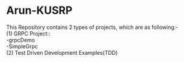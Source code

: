 # Arun-KUSRP
This Repository contains 2 types of projects, which are as following:-  
(1) GRPC Project::  
                    -grpcDemo  
                    -SimpleGrpc  
(2) Test Driven Development Examples(TDD)  
  
    
    
